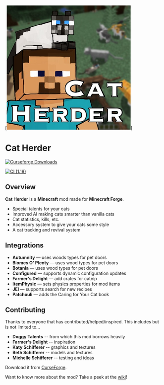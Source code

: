 [![CatHerder Logo](images/CatHerder.jpeg)]

# Cat Herder

<a href="https://www.curseforge.com/minecraft/mc-mods/cat-herder">
  <img src="http://cf.way2muchnoise.eu/full_580311_downloads.svg" alt="Curseforge Downloads">
</a>

[![CI (1.18)](https://github.com/sweetrpg/CatHerder/actions/workflows/ci-build-1.18.yml/badge.svg?branch=1.18)](https://github.com/sweetrpg/CatHerder/actions/workflows/ci-build-1.18.yml)

## Overview 

**Cat Herder** is a **Minecraft** mod made for **Minecraft Forge**.

* Special talents for your cats
* Improved AI making cats smarter than vanilla cats
* Cat statistics, kills, etc.
* Accessory system to give your cats some style
* A cat tracking and revival system

## Integrations

* **Autumnity** &mdash; uses woods types for pet doors
* **Biomes O' Plenty** &mdash; uses wood types for pet doors
* **Botania** &mdash; uses wood types for pet doors
* **Configured** &mdash; supports dynamic configuration updates
* **Farmer's Delight** &mdash; add crates for catnip
* **ItemPhysic** &mdash; sets physics properties for mod items
* **JEI** &mdash; supports search for new recipes
* **Patchouli** &mdash; adds the Caring for Your Cat book

## Contributing

Thanks to everyone that has contributed/helped/inspired. This includes but is not limited to...
* **Doggy Talents** -- from which this mod borrows heavily
* **Farmer's Delight** -- inspiration
* **Katy Schifferer** -- graphics and textures
* **Beth Schifferer** -- models and textures
* **Michelle Schifferer** -- testing and ideas

Download it from [CurseForge](https://www.curseforge.com/minecraft/mc-mods/cat-herder).

Want to know more about the mod? Take a peek at the [wiki](https://github.com/sweetrpg/CatHerder/wiki)!
